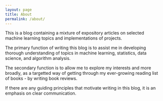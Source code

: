 ```yaml
---
layout: page
title: About
permalink: /about/
---
```


This is a blog containing a mixture of expository articles on selected machine learning topics and implementations of projects.

The primary function of writing this blog is to assist me in developing thorough understanding of topics in machine learning, statistics, data science, and algorithm analysis.

The secondary function is to allow me to explore my interests and more broadly, as a targetted way of getting through my ever-growing reading list of books - by writing book reviews.

If there are any guiding principles that motivate writing in this blog, it is an emphasis on clear communication.
